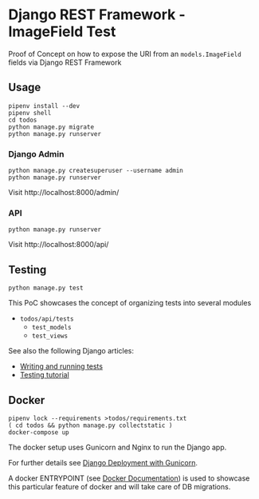 # Django REST Framework - ImageField Test

Proof of Concept on how to expose the URI from an `models.ImageField` fields via Django REST Framework

## Usage

    pipenv install --dev
    pipenv shell
    cd todos
    python manage.py migrate
    python manage.py runserver

### Django Admin

    python manage.py createsuperuser --username admin
    python manage.py runserver

Visit http://localhost:8000/admin/

### API

    python manage.py runserver

Visit http://localhost:8000/api/

## Testing

    python manage.py test

This PoC showcases the concept of organizing tests into several modules

* `todos/api/tests`
  * `test_models`
  * `test_views`

See also the following Django articles:
* [Writing and running tests](https://docs.djangoproject.com/en/3.0/topics/testing/overview/)
* [Testing tutorial](https://docs.djangoproject.com/en/3.0/intro/tutorial05/)

## Docker

    pipenv lock --requirements >todos/requirements.txt
    ( cd todos && python manage.py collectstatic )
    docker-compose up

The docker setup uses Gunicorn and Nginx to run the Django app.

For further details see [Django Deployment with Gunicorn](https://docs.djangoproject.com/en/3.0/howto/deployment/wsgi/gunicorn/).

A docker ENTRYPOINT (see [Docker Documentation](https://docs.docker.com/engine/reference/builder/#entrypoint)) is used to showcase this particular feature of docker and will take care of DB migrations.